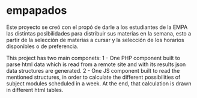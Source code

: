 
# empapados

Este proyecto se cre&oacute; con el prop&oacute; de darle a los estudiantes de la EMPA las distintas posibilidades para distribuir sus materias en la semana, esto a partir de la selecci&oacute;n de materias a cursar y la selecci&oacute;n de los horarios disponibles o de preferencia.

This project has two main componets: 
1 - One PHP component built to parse html data which is read from a remote site and with its results json data structures are generated.
2 - One JS component built to read the mentioned structures, in order to calculate the different possibilities of subject modules scheduled in a week. At the end, that calculation is drawn in different html tables.